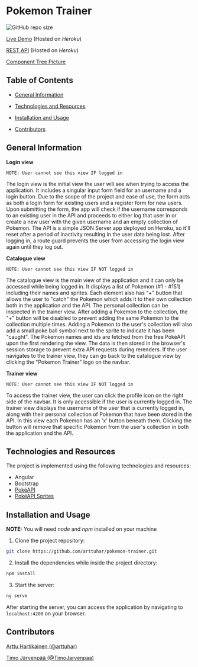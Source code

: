 # Pokemon Trainer

![GitHub repo size](https://img.shields.io/github/repo-size/arttuhar/pokemon-trainer)

[Live Demo](https://at-pokemon-trainer.herokuapp.com) (Hosted on _Heroku_)

[REST API](https://at-assignment-api.herokuapp.com/trainers) (Hosted on _Heroku_)

[Component Tree Picture](docs/ct-pokemon-trainer.png)

## Table of Contents

- [General Information](#general-information)

- [Technologies and Resources](#technologies-and-resources)

- [Installation and Usage](#installation-and-usage)

- [Contributors](#contributors)

## General Information

**Login view**

```NOTE: User cannot see this view IF logged in```

The login view is the initial view the user will see when trying to access the application. It includes a singular input form field for an username and a login button. Due to the scope of the project and ease of use, the form acts as both a login form for existing users and a register form for new users. Upon submitting the form, the app will check if the username corresponds to an existing user in the API and proceeds to either log that user in or create a new user with the given username and an empty collection of Pokemon. The API is a simple JSON Server app deployed on Heroku, so it'll reset after a period of inactivity resulting in the user data being lost. After logging in, a route guard prevents the user from accessing the login view again until they log out.

**Catalogue view**

```NOTE: User cannot see this view IF NOT logged in```

The catalogue view is the main view of the application and it can only be accessed while being logged in. It displays a list of Pokemon (#1 - #151) including their names and sprites. Each element also has "+" button that allows the user to "catch" the Pokemon which adds it to their own collection both in the application and the API. The personal collection can be inspected in the trainer view. After adding a Pokemon to the collection, the "+" button will be disabled to prevent adding the same Pokemon to the collection multiple times. Adding a Pokemon to the user's collection will also add a small poke ball symbol next to the sprite to indicate it has been "caught". The Pokemon names and ids are fetched from the free PokéAPI upon the first rendering the view. The data is then stored in the browser's session storage to prevent extra API requests during rerenders. If the user navigates to the trainer view, they can go back to the catalogue view by clicking the "Pokemon Trainer" logo on the navbar.

**Trainer view**

```NOTE: User cannot see this view IF NOT logged in```

To access the trainer view, the user can click the profile icon on the right side of the navbar. It is only accessible if the user is currently logged in. The trainer view displays the username of the user that is currently logged in, along with their personal collection of Pokemon that have been stored in the API. In this view each Pokemon has an 'x' button beneath them. Clicking the button will remove that specific Pokemon from the user's collection in both the application and the API.

## Technologies and Resources

The project is implemented using the following technologies and resources:

- Angular
- Bootstrap
- [PokéAPI](https://pokeapi.co/)
- [PokéAPI Sprites](https://github.com/PokeAPI/sprites)

## Installation and Usage

**NOTE:** You will need _node_ and _npm_ installed on your machine

1. Clone the project repository:

```sh
git clone https://github.com/arttuhar/pokemon-trainer.git
```

2. Install the dependencies while inside the project directory:

```sh
npm install
```

3. Start the server:

```sh
ng serve
```

After starting the server, you can access the application by navigating to `localhost:4200` on your browser.

## Contributors

[Arttu Hartikainen (@arttuhar)](https://github.com/arttuhar)

[Timo Järvenpää (@TimoJarvenpaa)](https://github.com/TimoJarvenpaa)
